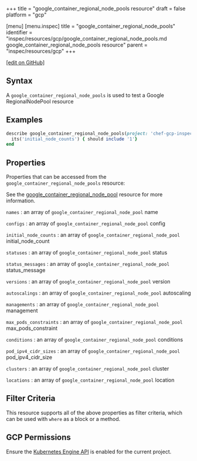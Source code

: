 +++
title = "google_container_regional_node_pools resource"
draft = false
platform = "gcp"

[menu]
  [menu.inspec]
    title = "google_container_regional_node_pools"
    identifier = "inspec/resources/gcp/google_container_regional_node_pools.md google_container_regional_node_pools resource"
    parent = "inspec/resources/gcp"
+++

[\[edit on GitHub\]](https://github.com/inspec/inspec-gcp/blob/master/docs/resources/google_container_regional_node_pools.md)

## Syntax

A `google_container_regional_node_pools` is used to test a Google RegionalNodePool resource

## Examples

```ruby
describe google_container_regional_node_pools(project: 'chef-gcp-inspec', location: 'europe-west2', cluster: 'inspec-gcp-regional-cluster') do
  its('initial_node_counts') { should include '1'}
end
```

## Properties

Properties that can be accessed from the `google_container_regional_node_pools` resource:

See the [google_container_regional_node_pool](/inspec/resources/google_container_regional_node_pool/#properties) resource for more information.

`names`
: an array of `google_container_regional_node_pool` name

`configs`
: an array of `google_container_regional_node_pool` config

`initial_node_counts`
: an array of `google_container_regional_node_pool` initial_node_count

`statuses`
: an array of `google_container_regional_node_pool` status

`status_messages`
: an array of `google_container_regional_node_pool` status_message

`versions`
: an array of `google_container_regional_node_pool` version

`autoscalings`
: an array of `google_container_regional_node_pool` autoscaling

`managements`
: an array of `google_container_regional_node_pool` management

`max_pods_constraints`
: an array of `google_container_regional_node_pool` max_pods_constraint

`conditions`
: an array of `google_container_regional_node_pool` conditions

`pod_ipv4_cidr_sizes`
: an array of `google_container_regional_node_pool` pod_ipv4_cidr_size

`clusters`
: an array of `google_container_regional_node_pool` cluster

`locations`
: an array of `google_container_regional_node_pool` location

## Filter Criteria

This resource supports all of the above properties as filter criteria, which can be used
with `where` as a block or a method.

## GCP Permissions

Ensure the [Kubernetes Engine API](https://console.cloud.google.com/apis/library/container.googleapis.com/) is enabled for the current project.
